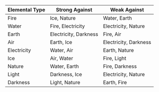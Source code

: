 | Elemental Type | Strong Against        | Weak Against          |
| -------------- | --------------------- | --------------------- |
| Fire           | Ice, Nature           | Water, Earth          |
| Water          | Fire, Electricity     | Electricity, Nature   |
| Earth          | Electricity, Darkness | Fire, Air             |
| Air            | Earth, Ice            | Electricity, Darkness |
| Electricity    | Water, Air            | Earth, Nature         |
| Ice            | Air, Water            | Fire, Light           |
| Nature         | Water, Earth          | Fire, Darkness        |
| Light          | Darkness, Ice         | Electricity, Nature   |
| Darkness       | Light, Nature         | Earth, Fire           |
